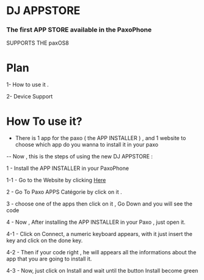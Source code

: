# DJ APPSTORE
### The first APP STORE available in the PaxoPhone

 SUPPORTS THE paxOS8 

# Plan

1- How to use it .

2- Device Support

# How To use it?

- There is 1 app for the paxo ( the APP INSTALLER ) , and 1 website to choose which app do you wanna to install it in your paxo

-- Now , this is the steps of using the new DJ APPSTORE :

1 - Install the APP INSTALLER in your PaxoPhone 
 
1-1 - Go to the Website by clicking <a href="http://45.90.13.219:6109/index.html">Here</a>

2 - Go To Paxo APPS Catégorie by click on it .

3 - choose one of the apps then click on it , Go Down and you will see the code 
    
4 - Now , After installing the APP INSTALLER in your Paxo , just open it.
    
   4-1 - Click on Connect, a numeric keyboard appears, with it just insert the key and click on the done key.
      
   4-2 - Then if your code right , he will appears all the informations about the app that you are going to install it.
      
   4-3 - Now, just click on Install and wait until the button Install become green

  

